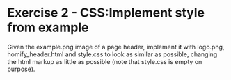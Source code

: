 # Exercise​ ​2​ ​-​ ​CSS:​ ​Implement​ ​style​ ​from​ ​example
Given the example.png image of a page header, implement it with logo.png, homify_header.html
and style.css to look as similar as possible, changing the html markup as little as possible (note
that style.css is empty on purpose).